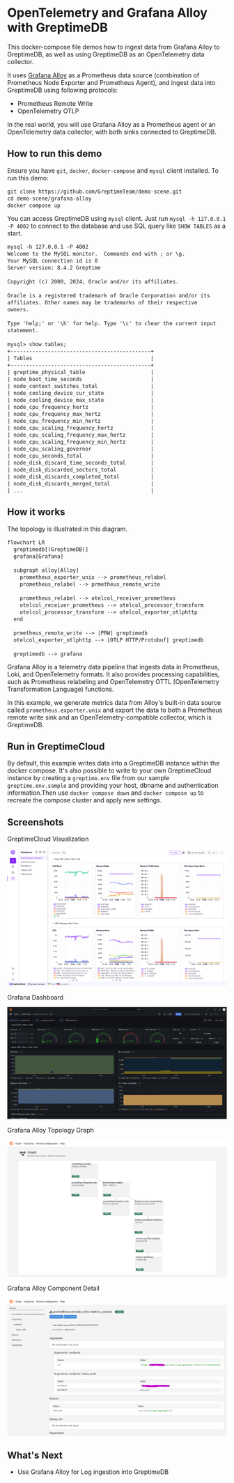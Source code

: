 # OpenTelemetry and Grafana Alloy with GreptimeDB

This docker-compose file demos how to ingest data from Grafana Alloy to
GreptimeDB, as well as using GreptimeDB as an OpenTelemetry data collector.

It uses [Grafana Alloy](https://grafana.com/docs/alloy) as a Prometheus data
source (combination of Prometheus Node Exporter and Prometheus Agent), and
ingest data into GreptimeDB using following protocols:

- Prometheus Remote Write
- OpenTelemetry OTLP

In the real world, you will use Grafana Alloy as a Prometheus agent or an
OpenTelemetry data collector, with both sinks connected to GreptimeDB.

## How to run this demo

Ensure you have `git`, `docker`, `docker-compose` and `mysql` client
installed. To run this demo:

```shell
git clone https://github.com/GreptimeTeam/demo-scene.git
cd demo-scene/grafana-alloy
docker compose up
```

You can access GreptimeDB using `mysql` client. Just run `mysql -h 127.0.0.1 -P
4002` to connect to the database and use SQL query like `SHOW TABLES` as a
start.

```
mysql -h 127.0.0.1 -P 4002
Welcome to the MySQL monitor.  Commands end with ; or \g.
Your MySQL connection id is 8
Server version: 8.4.2 Greptime

Copyright (c) 2000, 2024, Oracle and/or its affiliates.

Oracle is a registered trademark of Oracle Corporation and/or its
affiliates. Other names may be trademarks of their respective
owners.

Type 'help;' or '\h' for help. Type '\c' to clear the current input statement.

mysql> show tables;
+---------------------------------------------+
| Tables                                      |
+---------------------------------------------+
| greptime_physical_table                     |
| node_boot_time_seconds                      |
| node_context_switches_total                 |
| node_cooling_device_cur_state               |
| node_cooling_device_max_state               |
| node_cpu_frequency_hertz                    |
| node_cpu_frequency_max_hertz                |
| node_cpu_frequency_min_hertz                |
| node_cpu_scaling_frequency_hertz            |
| node_cpu_scaling_frequency_max_hertz        |
| node_cpu_scaling_frequency_min_hertz        |
| node_cpu_scaling_governor                   |
| node_cpu_seconds_total                      |
| node_disk_discard_time_seconds_total        |
| node_disk_discarded_sectors_total           |
| node_disk_discards_completed_total          |
| node_disk_discards_merged_total             |
| ...                                         |
```

## How it works

The topology is illustrated in this diagram.

```mermaid
flowchart LR
  greptimedb[(GreptimeDB)]
  grafana[Grafana]

  subgraph alloy[Alloy]
    prometheus_exporter_unix --> prometheus_relabel
    prometheus_relabel --> prmetheus_remote_write

    prometheus_relabel --> otelcol_receiver_prometheus
    otelcol_receiver_prometheus --> otelcol_processor_transform
    otelcol_processor_transform --> otelcol_exporter_otlphttp
  end

  prmetheus_remote_write --> |PRW| greptimedb
  otelcol_exporter_otlphttp --> |OTLP HTTP/Protobuf| greptimedb

  greptimedb --> grafana
```

Grafana Alloy is a telemetry data pipeline that ingests data in Prometheus,
Loki, and OpenTelemetry formats. It also provides processing capabilities, such
as Prometheus relabeling and OpenTelemetry OTTL (OpenTelemetry Transformation
Language) functions.

In this example, we generate metrics data from Alloy's built-in data source
called `prometheus.exporter.unix` and export the data to both a Prometheus
remote write sink and an OpenTelemetry-compatible collector, which is
GreptimeDB.

## Run in GreptimeCloud

By default, this example writes data into a GreptimeDB instance within the
docker compose. It's also possible to write to your own GreptimeCloud instance
by creating a `greptime.env` file from our sample `greptime.env.sample` and
providing your host, dbname and authentication information.Then use `docker
compose down` and `docker compose up` to recreate the compose cluster and apply
new settings.

## Screenshots

GreptimeCloud Visualization

![greptimecloud](media/greptimecloud.png)

Grafana Dashboard

![grafana dashboard](media/grafana-dashboard.png)

Grafana Alloy Topology Graph

![alloy graph](media/alloy-graph.png)

Grafana Alloy Component Detail

![alloy component detail](media/alloy-sink-detail.png)

## What's Next

- Use Grafana Alloy for Log ingestion into GreptimeDB
